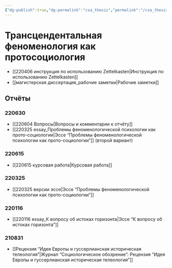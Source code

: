 ```yaml
---
{"dg-publish":true,"dg-permalink":"csa_thesis","permalink":"/csa_thesis/","dgHomeLink":false,"dgPassFrontmatter":false}
---
```


# Трансцендентальная феноменология как протосоциология
- [[220406 инструкция по использованию Zettelkasten|Инструкция по использованию Zettelkasten]]
- [[магистерская диссертация_рабочие заметки|Рабочие заметки]]


## Отчёты
### 220630
- [[220604 Вопросы|Вопросы и комментарии к отчёту]]
- [[220325 essay_Проблемы феноменологической психологии как прото-социологии|Эссе “Проблемы феноменологической психологии как прото-социологии”]] (второй вариант)

### 220615
- [[220615 курсовая работа|Курсовая работа]]

### 220325
- [[220325 версии эссе|Эссе “Проблемы феноменологической психологии как прото-социологии”]]

### 220116
- [[220116 essay_К вопросу об истоках горизонта|Эссе “К вопросу об истоках горизонта”]]

### 210831
- [[Рецензия “Идея Европы и гуссерлианская историческая телеология”|Журнал “Социологическое обозрение”: Рецензия “Идея Европы и гуссерлианская историческая телеология”]]